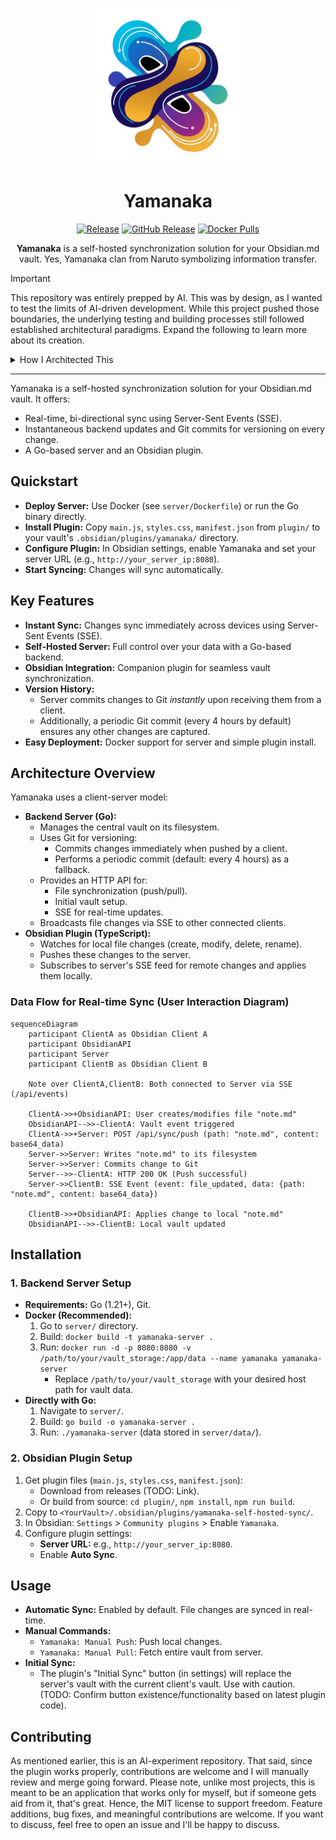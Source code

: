 <p align="center">
<img src=".github/logo.png" alt="Yamanaka Logo" width="250" />
</p>
<h1 align="center">Yamanaka</h1>
<p align="center">
<a href="https://github.com/tanq16/yamanaka/actions/workflows/release.yml"><img src="https://github.com/tanq16/yamanaka/actions/workflows/release.yml/badge.svg" alt="Release"></a>&nbsp;<a href="https://github.com/tanq16/yamanaka/releases"><img alt="GitHub Release" src="https://img.shields.io/github/v/release/tanq16/yamanaka"></a>&nbsp;<a href="https://hub.docker.com/r/tanq16/yamanaka"><img src="https://img.shields.io/docker/pulls/tanq16/yamanaka.svg" alt="Docker Pulls"></a>
</p>

<p align="center">
<b>Yamanaka</b> is a self-hosted synchronization solution for your Obsidian.md vault. Yes, Yamanaka clan from Naruto symbolizing information transfer.
</p>

> [!IMPORTANT]
> This repository was entirely prepped by AI. This was by design, as I wanted to test the limits of AI-driven development. While this project pushed those boundaries, the underlying testing and building processes still followed established architectural paradigms. Expand the following to learn more about its creation.

<details>
<summary>How I Architected This</summary>
I like Go and enjoy using it for self-hosted stuff. While I've manually built a couple self-hosted apps, this project was an experiment to determine how far I could get primarily through prompting, with minimal manual effort.

I used Google Gemini and Jules for this project. I began with a comprehensive 35-40 minute brain dump into Gemini, detailing the entire architecture and how I thought about the application, core functionality, use of Server-Sent Events (SSE), and Git commits for history preservation.

Following this, I conducted two Canvas sessions with Gemini to initialize the repository and address initial bugs. Then, I did four tasks with Jules to resolve more issues and add additional features.

The end result was a fully functional and highly effective solution. This approach completely resolved my issues with syncing on Obsidian, without any databases or complex mechanisms. A simple and fast plaintext syncing, exactly what I eanted. Overall, it was a truly enjoyable and insightful experiment.
</details>

---

Yamanaka is a self-hosted synchronization solution for your Obsidian.md vault. It offers:
*   Real-time, bi-directional sync using Server-Sent Events (SSE).
*   Instantaneous backend updates and Git commits for versioning on every change.
*   A Go-based server and an Obsidian plugin.

## Quickstart

*   **Deploy Server:** Use Docker (see `server/Dockerfile`) or run the Go binary directly.
*   **Install Plugin:** Copy `main.js`, `styles.css`, `manifest.json` from `plugin/` to your vault's `.obsidian/plugins/yamanaka/` directory.
*   **Configure Plugin:** In Obsidian settings, enable Yamanaka and set your server URL (e.g., `http://your_server_ip:8080`).
*   **Start Syncing:** Changes will sync automatically.

## Key Features

*   **Instant Sync:** Changes sync immediately across devices using Server-Sent Events (SSE).
*   **Self-Hosted Server:** Full control over your data with a Go-based backend.
*   **Obsidian Integration:** Companion plugin for seamless vault synchronization.
*   **Version History:**
    *   Server commits changes to Git *instantly* upon receiving them from a client.
    *   Additionally, a periodic Git commit (every 4 hours by default) ensures any other changes are captured.
*   **Easy Deployment:** Docker support for server and simple plugin install.

## Architecture Overview

Yamanaka uses a client-server model:

*   **Backend Server (Go):**
    *   Manages the central vault on its filesystem.
    *   Uses Git for versioning:
        *   Commits changes immediately when pushed by a client.
        *   Performs a periodic commit (default: every 4 hours) as a fallback.
    *   Provides an HTTP API for:
        *   File synchronization (push/pull).
        *   Initial vault setup.
        *   SSE for real-time updates.
    *   Broadcasts file changes via SSE to other connected clients.
*   **Obsidian Plugin (TypeScript):**
    *   Watches for local file changes (create, modify, delete, rename).
    *   Pushes these changes to the server.
    *   Subscribes to server's SSE feed for remote changes and applies them locally.

### Data Flow for Real-time Sync (User Interaction Diagram)

```mermaid
sequenceDiagram
    participant ClientA as Obsidian Client A
    participant ObsidianAPI
    participant Server
    participant ClientB as Obsidian Client B

    Note over ClientA,ClientB: Both connected to Server via SSE (/api/events)

    ClientA->>+ObsidianAPI: User creates/modifies file "note.md"
    ObsidianAPI-->>-ClientA: Vault event triggered
    ClientA->>+Server: POST /api/sync/push (path: "note.md", content: base64_data)
    Server->>Server: Writes "note.md" to its filesystem
    Server->>Server: Commits change to Git
    Server-->>-ClientA: HTTP 200 OK (Push successful)
    Server->>ClientB: SSE Event (event: file_updated, data: {path: "note.md", content: base64_data})

    ClientB->>+ObsidianAPI: Applies change to local "note.md"
    ObsidianAPI-->>-ClientB: Local vault updated
```

## Installation

### 1. Backend Server Setup

*   **Requirements:** Go (1.21+), Git.
*   **Docker (Recommended):**
    1.  Go to `server/` directory.
    2.  Build: `docker build -t yamanaka-server .`
    3.  Run: `docker run -d -p 8080:8080 -v /path/to/your/vault_storage:/app/data --name yamanaka yamanaka-server`
        *   Replace `/path/to/your/vault_storage` with your desired host path for vault data.
*   **Directly with Go:**
    1.  Navigate to `server/`.
    2.  Build: `go build -o yamanaka-server .`
    3.  Run: `./yamanaka-server` (data stored in `server/data/`).

### 2. Obsidian Plugin Setup

1.  Get plugin files (`main.js`, `styles.css`, `manifest.json`):
    *   Download from releases (TODO: Link).
    *   Or build from source: `cd plugin/`, `npm install`, `npm run build`.
2.  Copy to `<YourVault>/.obsidian/plugins/yamanaka-self-hosted-sync/`.
3.  In Obsidian: `Settings` > `Community plugins` > Enable `Yamanaka`.
4.  Configure plugin settings:
    *   **Server URL:** e.g., `http://your_server_ip:8080`.
    *   Enable **Auto Sync**.

## Usage

*   **Automatic Sync:** Enabled by default. File changes are synced in real-time.
*   **Manual Commands:**
    *   `Yamanaka: Manual Push`: Push local changes.
    *   `Yamanaka: Manual Pull`: Fetch entire vault from server.
*   **Initial Sync:**
    *   The plugin's "Initial Sync" button (in settings) will replace the server's vault with the current client's vault. Use with caution. (TODO: Confirm button existence/functionality based on latest plugin code).

## Contributing

As mentioned earlier, this is an AI-experiment repository. That said, since the plugin works properly, contributions are welcome and I will manually review and merge going forward. Please note, unlike most projects, this is meant to be an application that works only for myself, but if someone gets aid from it, that's great. Hence, the MIT license to support freedom. Feature additions, bug fixes, and meaningful contributions are welcome. If you want to discuss, feel free to open an issue and I'll be happy to discuss.
